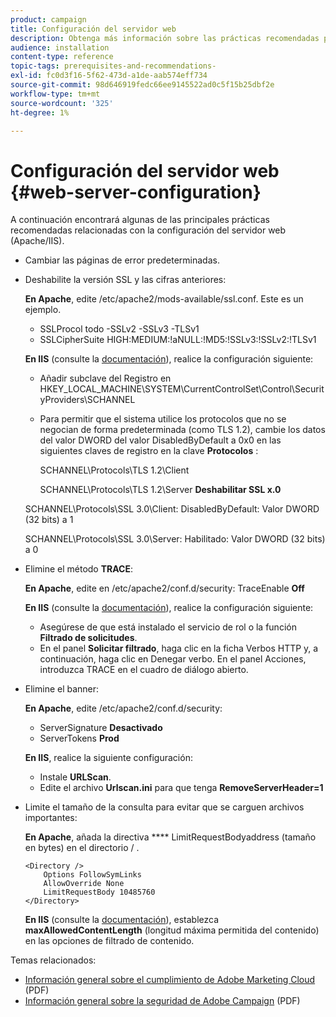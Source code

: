 ```yaml
---
product: campaign
title: Configuración del servidor web
description: Obtenga más información sobre las prácticas recomendadas principales de configuración del servidor web.
audience: installation
content-type: reference
topic-tags: prerequisites-and-recommendations-
exl-id: fc0d3f16-5f62-473d-a1de-aab574eff734
source-git-commit: 98d646919fedc66ee9145522ad0c5f15b25dbf2e
workflow-type: tm+mt
source-wordcount: '325'
ht-degree: 1%

---
```


# Configuración del servidor web {#web-server-configuration}

A continuación encontrará algunas de las principales prácticas recomendadas relacionadas con la configuración del servidor web (Apache/IIS).

* Cambiar las páginas de error predeterminadas.

* Deshabilite la versión SSL y las cifras anteriores:

   **En Apache**, edite /etc/apache2/mods-available/ssl.conf. Este es un ejemplo.

   * SSLProcol todo -SSLv2 -SSLv3 -TLSv1
   * SSLCipherSuite HIGH:MEDIUM:!aNULL:!MD5:!SSLv3:!SSLv2:!TLSv1

   **En IIS**  (consulte la  [documentación](https://support.microsoft.com/en-us/kb/245030)), realice la configuración siguiente:

   * Añadir subclave del Registro en HKEY_LOCAL_MACHINE\SYSTEM\CurrentControlSet\Control\SecurityProviders\SCHANNEL
   * Para permitir que el sistema utilice los protocolos que no se negocian de forma predeterminada (como TLS 1.2), cambie los datos del valor DWORD del valor DisabledByDefault a 0x0 en las siguientes claves de registro en la clave **Protocolos** :

      SCHANNEL\Protocols\TLS 1.2\Client

      SCHANNEL\Protocols\TLS 1.2\Server
   **Deshabilitar SSL x.0**

   SCHANNEL\Protocols\SSL 3.0\Client: DisabledByDefault: Valor DWORD (32 bits) a 1

   SCHANNEL\Protocols\SSL 3.0\Server: Habilitado: Valor DWORD (32 bits) a 0

* Elimine el método **TRACE**:

   **En Apache**, edite en /etc/apache2/conf.d/security: TraceEnable  **Off**

   **En IIS**  (consulte la  [documentación](https://www.iis.net/configreference/system.webserver/security/requestfiltering/verbs)), realice la configuración siguiente:

   * Asegúrese de que está instalado el servicio de rol o la función **Filtrado de solicitudes**.
   * En el panel **Solicitar filtrado**, haga clic en la ficha Verbos HTTP y, a continuación, haga clic en Denegar verbo. En el panel Acciones, introduzca TRACE en el cuadro de diálogo abierto.

* Elimine el banner:

   **En Apache**, edite /etc/apache2/conf.d/security:

   * ServerSignature **Desactivado**
   * ServerTokens **Prod**

   **En IIS**, realice la siguiente configuración:

   * Instale **URLScan**.
   * Edite el archivo **Urlscan.ini** para que tenga **RemoveServerHeader=1**


* Limite el tamaño de la consulta para evitar que se carguen archivos importantes:

   **En Apache**, añada la directiva  **** LimitRequestBodyaddress (tamaño en bytes) en el directorio / .

   ```
   <Directory />
       Options FollowSymLinks
       AllowOverride None
       LimitRequestBody 10485760
   </Directory>
   ```

   **En IIS**  (consulte la  [documentación](http://www.iis.net/configreference/system.webserver/security/requestfiltering/requestlimits)), establezca  **maxAllowedContentLength**  (longitud máxima permitida del contenido) en las opciones de filtrado de contenido.

Temas relacionados:

* [Información general sobre el cumplimiento de Adobe Marketing Cloud](https://marketing.adobe.com/resources/help/en_US/xref/Adobe-Marketing-Cloud-Privacy-and-Security-Overview.pdf)  (PDF)
* [Información general sobre la seguridad de Adobe Campaign](https://wwwimages.adobe.com/content/dam/acom/en/marketing-cloud/campaign/pdfs/54658.en.campaign.wp.adb-security.pdf)  (PDF)
